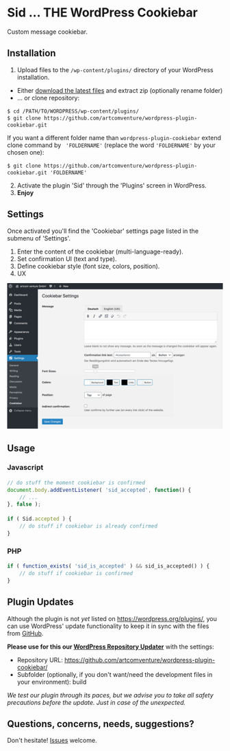 # Sid ... THE WordPress Cookiebar

Custom message cookiebar.

## Installation

1. Upload files to the `/wp-content/plugins/` directory of your WordPress installation.
  * Either [download the latest files](https://github.com/artcomventure/wordpress-plugin-cookiebar/archive/master.zip) and extract zip (optionally rename folder)
  * ... or clone repository:
  ```
  $ cd /PATH/TO/WORDPRESS/wp-content/plugins/
  $ git clone https://github.com/artcomventure/wordpress-plugin-cookiebar.git
  ```
  If you want a different folder name than `wordpress-plugin-cookiebar` extend clone command by ` 'FOLDERNAME'` (replace the word `'FOLDERNAME'` by your chosen one):
  ```
  $ git clone https://github.com/artcomventure/wordpress-plugin-cookiebar.git 'FOLDERNAME'
  ```
2. Activate the plugin 'Sid' through the 'Plugins' screen in WordPress.
3. **Enjoy**

## Settings

Once activated you'll find the 'Cookiebar' settings page listed in the submenu of 'Settings'.

1. Enter the content of the cookiebar (multi-language-ready).
2. Set confirmation UI (text and type).
3. Define cookiebar style (font size, colors, position).
4. UX

![image](assets/screenshot-1.jpg)

## Usage

### Javascript

```javascript
// do stuff the moment cookiebar is confirmed
document.body.addEventListener( 'sid_accepted', function() {
    // ...
}, false );

if ( Sid.accepted ) {
    // do stuff if cookiebar is already confirmed
}
```

### PHP

```php
if ( function_exists( 'sid_is_accepted' ) && sid_is_accepted() ) {
    // do stuff if cookiebar is confirmed
}
```

## Plugin Updates

Although the plugin is not _yet_ listed on https://wordpress.org/plugins/, you can use WordPress' update functionality to keep it in sync with the files from [GitHub](https://github.com/artcomventure/wordpress-plugin-cookiebar).

**Please use for this our [WordPress Repository Updater](https://github.com/artcomventure/wordpress-plugin-repoUpdater)** with the settings:

* Repository URL: https://github.com/artcomventure/wordpress-plugin-cookiebar/
* Subfolder (optionally, if you don't want/need the development files in your environment): build

_We test our plugin through its paces, but we advise you to take all safety precautions before the update. Just in case of the unexpected._

## Questions, concerns, needs, suggestions?

Don't hesitate! [Issues](https://github.com/artcomventure/wordpress-plugin-cookiebar/issues) welcome.
